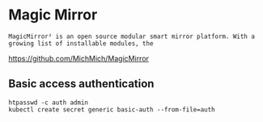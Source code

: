 # Magic Mirror

```
MagicMirror² is an open source modular smart mirror platform. With a growing list of installable modules, the
```

https://github.com/MichMich/MagicMirror


## Basic access authentication

```
htpasswd -c auth admin
kubectl create secret generic basic-auth --from-file=auth
```
